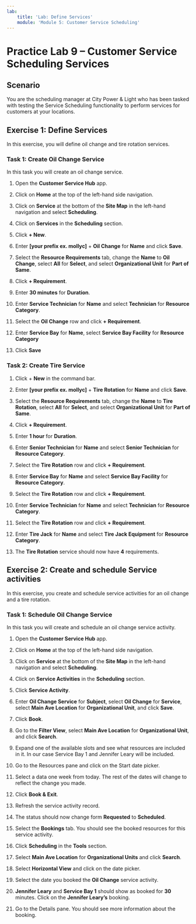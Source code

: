 ```yaml
---
lab:
    title: 'Lab: Define Services'
    module: 'Module 5: Customer Service Scheduling'
---
```


# Practice Lab 9 – Customer Service Scheduling Services

## Scenario

You are the scheduling manager at City Power & Light who has been tasked with testing the Service Scheduling functionality to perform services for customers at your locations.

## Exercise 1: Define Services

In this exercise, you will define oil change and tire rotation services.

### Task 1: Create Oil Change Service

In this task you will create an oil change service.

1.  Open the **Customer Service Hub** app.

2.  Click on **Home** at the top of the left-hand side navigation.

3.  Click on **Service** at the bottom of the **Site Map** in the left-hand navigation and select **Scheduling**.

4.  Click on **Services** in the **Scheduling** section.

5.  Click **+ New**.

6.  Enter **[your prefix ex. mollyc]** + **Oil Change** for **Name** and click **Save**.

7.  Select the **Resource Requirements** tab, change the **Name** to **Oil Change**, select **All** for **Select**, and select **Organizational Unit** for **Part of Same**.

8.  Click **+ Requirement**.

9. Enter **30 minutes** for **Duration**.

10.  Enter **Service Technician** for **Name** and select **Technician** for **Resource Category**.

11. Select the **Oil Change** row and click **+ Requirement**.

12. Enter **Service Bay** for **Name**, select **Service Bay Facility** for **Resource Category**

13. Click **Save**

### Task 2: Create Tire Service

1.  Click + **New** in the command bar.

2.  Enter **[your prefix ex. mollyc]** + **Tire Rotation** for **Name** and click **Save**.

3.  Select the **Resource Requirements** tab, change the **Name** to **Tire Rotation**, select **All** for **Select**, and select **Organizational Unit** for **Part of Same**.

4.  Click **+ Requirement**.

5.  Enter **1 hour** for **Duration**.

6.  Enter **Senior Technician** for **Name** and select **Senior Technician** for **Resource Category**.

7.  Select the **Tire Rotation** row and click **+ Requirement**.

8. Enter **Service Bay** for **Name** and select **Service Bay Facility** for **Resource Category**.

9.  Select the **Tire Rotation** row and click **+ Requirement**.

10. Enter **Service Technician** for **Name** and select **Technician** for **Resource Category**.

11. Select the **Tire Rotation** row and click **+ Requirement**.

12. Enter **Tire Jack** for **Name** and select **Tire Jack Equipment** for **Resource Category**.

13. The **Tire Rotation** service should now have **4** requirements.

## Exercise 2: Create and schedule Service activities 

In this exercise, you create and schedule service activities for an oil change and a tire rotation.

### Task 1: Schedule Oil Change Service

In this task you will create and schedule an oil change service activity.

1.  Open the **Customer Service Hub** app.

2.  Click on **Home** at the top of the left-hand side navigation.

3.  Click on **Service** at the bottom of the **Site Map** in the left-hand navigation and select **Scheduling**.

4.  Click on **Service Activities** in the **Scheduling** section.

5.  Click **Service Activity**.

6.  Enter **Oil Change Service** for **Subject**, select **Oil Change** for **Service**, select **Main Ave Location** for **Organizational Unit**, and
    click **Save**.

7.  Click **Book**.

8.  Go to the **Filter View**, select **Main Ave Location** for **Organizational Unit**, and click **Search**.

9.  Expand one of the available slots and see what resources are included in it. In our case Service Bay 1 and Jennifer Leary will be included.

10. Go to the Resources pane and click on the Start date picker.

11. Select a data one week from today. The rest of the dates will change to reflect the change you made.

12. Click **Book & Exit**.

13. Refresh the service activity record.

14. The status should now change form **Requested** to **Scheduled**.

15. Select the **Bookings** tab. You should see the booked resources for this service activity.

16. Click **Scheduling** in the **Tools** section.

17. Select **Main Ave Location** for **Organizational Units** and click **Search**.

18. Select **Horizontal View** and click on the date picker.

19. Select the date you booked the **Oil Change** service activity.

20. **Jennifer Leary** and **Service Bay 1** should show as booked for **30** minutes. Click on the **Jennifer Leary’s** booking.

21. Go to the Details pane. You should see more information about the booking.
